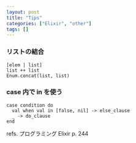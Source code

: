 ```yaml
---
layout: post
title: "Tips"
categories: ["Elixir", "other"]
tags: []
---
```


### リストの結合

```
[elem | list]
list ++ list
Enum.concat(list, list)
```

### case 内で in を使う

```
case condition do
  val when val in [false, nil] -> else_clause
  _ -> do_clause
end
```

refs. プログラミング Elixir p. 244
